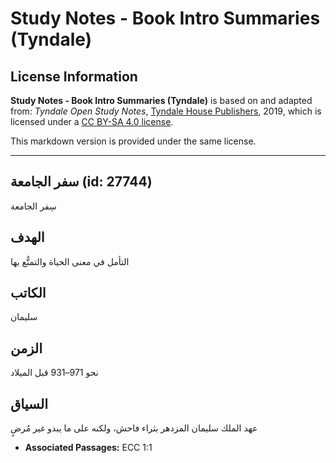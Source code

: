 # Study Notes - Book Intro Summaries (Tyndale)

## License Information

**Study Notes - Book Intro Summaries (Tyndale)** is based on and adapted from: _Tyndale Open Study Notes_, [Tyndale House Publishers](https://tyndaleopenresources.com/), 2019, which is licensed under a [CC BY-SA 4.0 license](https://creativecommons.org/licenses/by-sa/4.0/legalcode.en).

This markdown version is provided under the same license.



--------------------------------

## سفر الجامعة (id: 27744)

سِفر الجامعة

الهدف
-----

التأمل في معنى الحياة والتمتُّع بها

الكاتب
------

سليمان

الزمن
-----

نحو 971–931 قبل الميلاد

السياق
------

عهد الملك سليمان المزدهر بثراء فاحش، ولكنه على ما يبدو غير مُرضٍ

* **Associated Passages:** ECC 1:1

